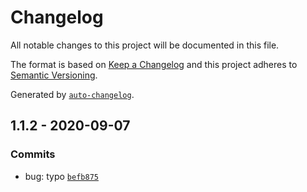 # Changelog

All notable changes to this project will be documented in this file.

The format is based on [Keep a Changelog](https://keepachangelog.com/en/1.0.0/)
and this project adheres to [Semantic Versioning](https://semver.org/spec/v2.0.0.html).

Generated by [`auto-changelog`](https://github.com/CookPete/auto-changelog).

## 1.1.2 - 2020-09-07

### Commits

- bug: typo [`befb875`](https://github.com/bcomnes/generate-feed/commit/befb875b484452e009cabbba33689592a0ee64f6)
